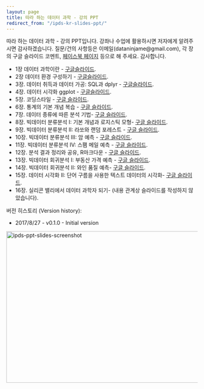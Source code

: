 ```yaml
---
layout: page
title: 따라 하는 데이터 과학 - 강의 PPT
redirect_from: "/ipds-kr-slides-ppt/"
---
```

<p>따라 하는 데이터 과학 - 강의 PPT입니다. 강좌나 수업에 활용하시면 저자에게 알려주시면 감사하겠습니다. 질문/건의 사항등은 이메일(dataninjame@gmail.com), 각 장의 구글 슬라이드 코멘트, <a href="https://www.facebook.com/dataninja.me/">페이스북 페이지</a> 등으로 해 주세요. 감사합니다.</p>
<ul>
<li>1장 데이터 과학이란 - <a href="https://docs.google.com/presentation/d/1uXPto0nQfljc3fGEx7nbHKiWQ4sM3VWYmfxIPiBdJEI/edit?usp=sharing">구글슬라이드</a>.</li>
<li>2장 데이터 환경 구성하기 - <a href="https://docs.google.com/presentation/d/1hKwqipznGSp4dkap1aHuabTPXR3K_eOsNuNRfpLsOZ8/edit?usp=sharing">구글슬라이드</a>.</li>
<li>3장. 데이터 취득과 데이터 가공: SQL과 dplyr - <a href="https://docs.google.com/presentation/d/1rwSMgnZJa_W4XJfQFBCBpuKqyha-vN7Zm7mPNFN2rfE/edit?usp=sharing">구글슬라이드</a>.</li>
<li>4장. 데이터 시각화 ggplot - <a href="https://docs.google.com/presentation/d/1-tCgx-CDHqSJvmV4aBuBW1vcpuA-EgT1KEvNIUCCE1Q/edit#slide=id.g2366bcb1b2_0_166 https://docs.google.com/presentation/d/1-tCgx-CDHqSJvmV4aBuBW1vcpuA-EgT1KEvNIUCCE1Q/edit?usp=sharing">구글슬라이드</a>.</li>
<li>5장. 코딩스타일 - <a href="https://docs.google.com/presentation/d/1guCZ8MPE3wfe6gLqjB2UjchoYZVqmR50uIfGwBX9FK0/edit?usp=sharing">구글 슬라이드</a>.</li>
<li>6장. 통계의 기본 개념 복습 - <a href="https://docs.google.com/presentation/d/1RxOHbhvzY0L2QDQsyaMgWM4WATq4-p3q7Njj0ucUQfw/edit?usp=sharing">구글 슬라이드</a>.</li>
<li>7장. 데이터 종류에 따른 분석 기법- <a href="https://docs.google.com/presentation/d/1JBpmEOwLgsarK5o4sdVqJ24ewRtkfUW6hNfabRdyHgs/edit?usp=sharing">구글 슬라이드</a>.</li>
<li>8장. 빅데이터 분류분석 I: 기본 개념과 로지스틱 모형- <a href="https://docs.google.com/presentation/d/19yfNda2UW83034qnckQW9BAkpjEzTyv6oKgT66D9XNc/edit?usp=sharing">구글 슬라이드</a>.</li>
<li>9장. 빅데이터 분류분석 II: 라쏘와 랜덤 포레스트 - <a href="https://docs.google.com/presentation/d/1EM84Mupy0G9YDQ4CnsWoM4XMlrdtzHWPhnJ_-wAXIzg/edit?usp=sharing">구글 슬라이드</a>.</li>
<li>10장. 빅데이터 분류분석 III: 암 예측 - <a href="https://docs.google.com/presentation/d/1ciLAiSDsC-EYgANSpFy17xg6UQ1ZPEWA0EH9B2G0fMI/edit?usp=sharing">구글 슬라이드</a>.</li>
<li>11장. 빅데이터 분류분석 IV: 스팸 메일 예측 - <a href="https://docs.google.com/presentation/d/1BKo0O1ItmWXmsvab_R_wvrZCBtTVBwbhUszA1u5ZmI0/edit?usp=sharing">구글 슬라이드</a>.</li>
<li>12장. 분석 결과 정리와 공유, R마크다운 - <a href="https://docs.google.com/presentation/d/1hsIEz7-rQHct8gvR6B7-WJa6CNCqzc0ydQN29CfWbAA/edit?usp=sharing">구글 슬라이드</a>.</li>
<li>13장. 빅데이터 회귀분석 I: 부동산 가격 예측 - <a href="https://docs.google.com/presentation/d/1_kFeKXBV-XHRHUSc4n7nG-wyXvroEXbtU2S0Bw_WplM/edit?usp=sharing">구글 슬라이드</a>.</li>
<li>14장. 빅데이터 회귀분석 II: 와인 품질 예측- <a href="https://docs.google.com/presentation/d/1jR0CnC8aU1YF0fwVJsrwLC0x7UCaiC0E2sHqoKPSbek/edit?usp=sharing">구글 슬라이드</a>.</li>
<li>15장. 데이터 시각화 II: 단어 구름을 사용한 텍스트 데이터의 시각화- <a href="https://docs.google.com/presentation/d/1E563E-jCv9D7O-WavQrQ3KwBx1OrQeBwTfs1IFLCg-M/edit?usp=sharing">구글 슬라이드</a>.</li>
<li>16장. 실리콘 밸리에서 데이터 과학자 되기- (내용 관계상 슬라이드를 작성하지 않았습니다).</li>
</ul>
<p>버전 히스토리 (Version history):</p>
<ul>
<li>2017/8/27 - v0.1.0 - Initial version</li>
</ul>
<p><img class="alignnone size-full wp-image-645" src="{{ site.baseurl }}/assets/ipds-ppt-slides-screenshot.png" alt="ipds-ppt-slides-screenshot" width="706" height="400" /></p>
